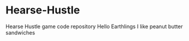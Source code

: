 # Hearse-Hustle
Hearse Hustle game code repository
Hello Earthlings I like peanut butter sandwiches
